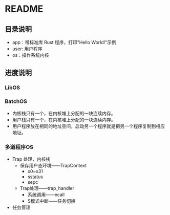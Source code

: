 # README

## 目录说明

- app：带标准库 Rust 程序，打印"Hello World!"示例
- user: 用户程序
- os：操作系统内核

## 进度说明

### LibOS

### BatchOS

- 内核栈只有一个，在内核堆上分配的一块连续内存。
- 用户栈只有一个，在内核堆上分配的一块连续内存。
- 用户程序放在相同的地址空间，启动另一个程序就是把另一个程序复制到相应地址。

### 多道程序OS

- Trap 处理，内核栈
  - 保存用户态环境——TrapContext
    - x0~x31
    - sstatus
    - sepc
  - Trap处理——trap_handler
    - 系统调用——ecall
    - S模式中断——任务切换
- 任务管理

